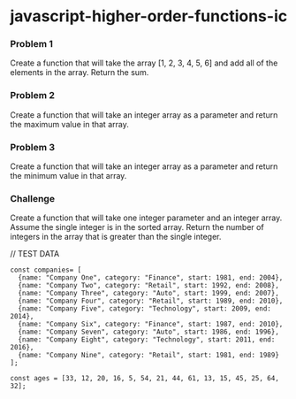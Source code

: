 # javascript-higher-order-functions-ic

### Problem 1
Create a function that will take the array [1, 2, 3, 4, 5, 6] and add all of the elements in the array. Return the sum.

### Problem 2
Create a function that will take an integer array as a parameter and return the maximum value in that array.

### Problem 3
Create a function that will take an integer array as a parameter and return the minimum value in that array.

### Challenge
Create a function that will take one integer parameter and an integer array. Assume the single integer is in the sorted array. Return the number of integers in the array that is greater than the single integer.


// TEST DATA
```
const companies= [
  {name: "Company One", category: "Finance", start: 1981, end: 2004},
  {name: "Company Two", category: "Retail", start: 1992, end: 2008},
  {name: "Company Three", category: "Auto", start: 1999, end: 2007},
  {name: "Company Four", category: "Retail", start: 1989, end: 2010},
  {name: "Company Five", category: "Technology", start: 2009, end: 2014},
  {name: "Company Six", category: "Finance", start: 1987, end: 2010},
  {name: "Company Seven", category: "Auto", start: 1986, end: 1996},
  {name: "Company Eight", category: "Technology", start: 2011, end: 2016},
  {name: "Company Nine", category: "Retail", start: 1981, end: 1989}
];

const ages = [33, 12, 20, 16, 5, 54, 21, 44, 61, 13, 15, 45, 25, 64, 32];
```
